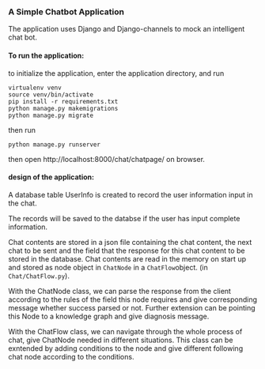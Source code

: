 ### A Simple Chatbot Application
The application uses Django and Django-channels to mock an intelligent chat bot. 
#### To run the application:
to initialize the application, enter the application directory, and run
```
virtualenv venv
source venv/bin/activate
pip install -r requirements.txt
python manage.py makemigrations
python manage.py migrate
```
then run
```
python manage.py runserver
```

then open http://localhost:8000/chat/chatpage/ on browser.

#### design of the application:
A database table UserInfo is created to record the user information input in the chat.

The records will be saved to the databse if the user has input complete information.

Chat contents are stored in a json file containing the chat content, the next chat to be sent and the field 
that the response for this chat content to be stored in the database. 
Chat contents are read in the memory on start up and stored as node object in ```ChatNode``` in a ```ChatFlow```object. 
(in ```Chat/ChatFlow.py```).

With the ChatNode class, we can parse the response from the client according to the rules of the field this node requires 
and give corresponding message whether success parsed or not.
Further extension can be pointing this Node to a knowledge graph and give diagnosis message.

With the ChatFlow class, we can navigate through the whole process of chat, give ChatNode needed in different situations. 
This class can be exntended by adding conditions to the node and give different following chat node according to the conditions.